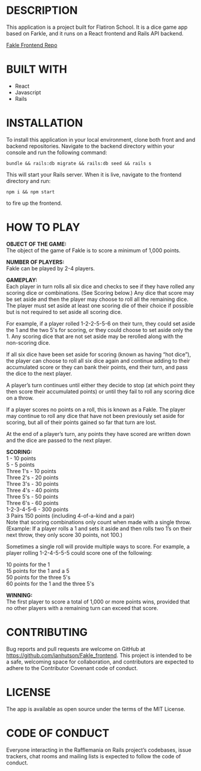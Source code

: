 # DESCRIPTION

This application is a project built for Flatiron School. It is a dice game app based on Farkle, and it runs on a React frontend and Rails API backend.

[Fakle Frontend Repo](https://github.com/ianhutson/Fakle_frontend)

# BUILT WITH

- React
- Javascript
- Rails

# INSTALLATION

To install this application in your local environment, clone both front and and backend repositories. Navigate to the backend directory within your console and run the following command:

```bundle && rails:db migrate && rails:db seed && rails s```

This will start your Rails server. When it is live, navigate to the frontend directory and run:

```npm i && npm start```

 to fire up the frontend.

# HOW TO PLAY

**OBJECT OF THE GAME:**  
The object of the game of Fakle is to score a minimum of 1,000 points.

**NUMBER OF PLAYERS:**  
Fakle can be played by 2-4 players.

**GAMEPLAY:**  
Each player in turn rolls all six dice and checks to see if they have rolled any scoring dice or combinations. (See Scoring below.) Any dice that score may be set aside and then the player may choose to roll all the remaining dice. The player must set aside at least one scoring die of their choice if possible but is not required to set aside all scoring dice.

For example, if a player rolled 1-2-2-5-5-6 on their turn, they could set aside the 1 and the two 5's for scoring, or they could choose to set aside only the 1. Any scoring dice that are not set aside may be rerolled along with the non-scoring dice.

If all six dice have been set aside for scoring (known as having “hot dice”), the player can choose to roll all six dice again and continue adding to their accumulated score or they can bank their points, end their turn, and pass the dice to the next player.

A player’s turn continues until either they decide to stop (at which point they then score their accumulated points) or until they fail to roll any scoring dice on a throw.

If a player scores no points on a roll, this is known as a Fakle. The player may continue to roll any dice that have not been previously set aside for scoring, but all of their points gained so far that turn are lost.

At the end of a player’s turn, any points they have scored are written down and the dice are passed to the next player.

**SCORING:**  
1 - 10 points  
5 - 5 points  
Three 1's - 10 points  
Three 2's - 20 points  
Three 3's - 30 points  
Three 4's - 40 points  
Three 5's - 50 points  
Three 6's - 60 points  
1-2-3-4-5-6 - 300 points  
3 Pairs 150 points (including 4-of-a-kind and a pair)   
Note that scoring combinations only count when made with a single throw. (Example: If a player rolls a 1 and sets it aside and then rolls two 1’s on their next throw, they only score 30 points, not 100.)

Sometimes a single roll will provide multiple ways to score. For example, a player rolling 1-2-4-5-5-5 could score one of the following:  

10 points for the 1  
15 points for the 1 and a 5  
50 points for the three 5's  
60 points for the 1 and the three 5's  

**WINNING:**  
The first player to score a total of 1,000 or more points wins, provided that no other players with a remaining turn can exceed that score.


# CONTRIBUTING

Bug reports and pull requests are welcome on GitHub at https://github.com/ianhutson/Fakle_frontend. This project is intended to be a safe, welcoming space for collaboration, and contributors are expected to adhere to the Contributor Covenant code of conduct.

# LICENSE

The app is available as open source under the terms of the MIT License.

# CODE OF CONDUCT

Everyone interacting in the Rafflemania on Rails project’s codebases, issue trackers, chat rooms and mailing lists is expected to follow the code of conduct.